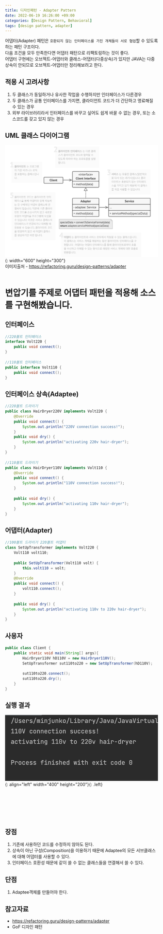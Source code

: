 ```yaml
---
title: 디자인패턴 - Adapter Pattern
date: 2022-06-19 16:26:00 +09:00
categories: [Design Pattern, Behavioral]
tags: [design pattern, adapter]
---
```


어댑터(Adapter) 패턴은 `호환되지 않는 인터페이스를 가진 개체들이 서로 협업`할 수 있도록 하는 패턴 구조이다.<br>
다음 조건을 모두 만족한다면 어댑터 패턴으로 리팩토링하는 것이 좋다.<br>
어댑터 구현에는 오브젝트-어댑터와 클래스-어댑터(다중상속)가 있지만 JAVA는 다중상속이 안되므로 오브젝트-어댑터만 정리해보려고 한다.<br>
## 적용 시 고려사항
<ol>
    <li>두 클래스가 동일하거나 유사한 작업을 수행하지만 인터페이스가 다른경우</li>
    <li>두 클래스가 공통 인터페이스를 가지면, 클라이언트 코드가 더 간단하고 명료해질 수 있는 경우</li>
    <li>외부 라이브러리라서 인터페이스를 바꾸고 싶어도 쉽게 바꿀 수 없는 경우, 또는 소스코드를 갖고 있지 않는 경우</li>
</ol>

## UML 클래스 다이어그램

![adapter uml](/assets/img/posts/2022-06-19-adapter-1.png){: width="600" height="300"}<br>
이미지출처 - <https://refactoring.guru/design-patterns/adapter><br><br>

# 변압기를 주제로 어댑터 패턴을 적용해 소스를 구현해봤습니다.

## 인터페이스

```java
//220볼트 인터페이스
interface Volt220 {
    public void connect();
}

//110볼트 인터페이스
public interface Volt110 {
    public void connect();   
}
```

## 인터페이스 상속(Adaptee)

```java
//220볼트 드라이기
public class HairDryer220V implements Volt220 {
    @Override
    public void connect() {
        System.out.println("220V connection success!");
    }
    public void dry() {
        System.out.println("activating 220v hair-dryer");
    }
}

//110볼트 드라이기
public class HairDryer110V implements Volt110 {
    @Override
    public void connect() {
        System.out.println("110V connection success!");
    }

    public void dry() {
        System.out.println("activating 110v hair-dryer");
    }
}
```

## 어댑터(Adapter)

```java
//100볼트 드라이기 220볼트 어댑터
class SetUpTransformer implements Volt220 {
    Volt110 volt110;

    public SetUpTransformer(Volt110 volt) {
        this.volt110 = volt;
    }
    @Override
    public void connect() {
        volt110.connect();
    }

    public void dry() {
        System.out.println("activating 110v to 220v hair-dryer");
    }
}
```

## 사용자

```java
public class Client {
    public static void main(String[] args){
        HairDryer110V hD110V = new HairDryer110V();
        SetUpTransformer sut110to220 = new SetUpTransformer(hD110V);

        sut110to220.connect();
        sut110to220.dry();
    }
}
```

## 실행 결과

![result](/assets/img/posts/2022-06-19-adapter-2.png){: align="left" width="400" height="200"}{: .left}<br><br><br><br><br><br><br>

## 장점
<ol>
    <li>기존에 사용하던 코드를 수정하지 않아도 된다.</li>
    <li>상속이 아닌 구성(Composition)을 이용하기 때문에 Adaptee의 모든 서브클래스에 대해 어댑터를 사용할 수 있다.</li>
    <li>인터페이스 호환성 때문에 같이 쓸 수 없는 클래스들을 연결해서 쓸 수 있다.</li>
</ol>

## 단점
<ol>
    <li>Adaptee객체를 만들어야 한다.</li>
</ol>

## 참고자료

- <https://refactoring.guru/design-patterns/adapter>
- GoF 디자인 패턴
